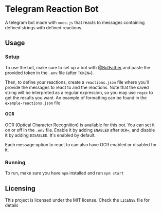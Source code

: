 # Telegram Reaction Bot

A telegram bot made with `node.js` that reacts to messages containing defined strings with defined reactions.

## Usage

### Setup

To use the bot, make sure to set up a bot with [@BotFather](https://t.me/BotFather) and paste the provided token in the `.env` file (after `TOKEN=`).

Then, to define your reactions, create a `reactions.json` file where you'll provide the messages to react to and the reactions. Note that the saved string will be interpreted as a regular expression, so you may use `regex` to get the results you want. An example of formatting can be found in the `example-reactions.json` file

#### OCR

OCR (Optical Character Recognition) is available for this bot. You can set it on or off in the `.env` file. Enable it by adding `ENABLED` after `OCR=`, and disable it by adding `DISABLED`. It's enabled by default.

Each message option to react to can also have OCR enabled or disabled for it.

### Running

To run, make sure you have `npm` installed and run `npm start`


## Licensing

This project is licensed under the MIT license. Check the `LICENSE` file for details
